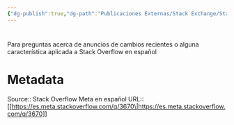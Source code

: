 ```yaml
---
{"dg-publish":true,"dg-path":"Publicaciones Externas/Stack Exchange/Stack Overflow en español/Stack Overflow en español Meta/es.meta.stackoverflow.com-3670.md","permalink":"/publicaciones-externas/stack-exchange/stack-overflow-en-espanol/stack-overflow-en-espanol-meta/es-meta-stackoverflow-com-3670/","hide":true,"noteIcon":"default","created":"2024-04-03T12:49:10.764-06:00","updated":"2024-04-05T16:44:03.748-06:00"}
---
```


# 

Para preguntas acerca de anuncios de cambios recientes o alguna característica aplicada a Stack Overflow en español

# Metadata
Source:: Stack Overflow Meta en español
URL:: [[https://es.meta.stackoverflow.com/q/3670\|https://es.meta.stackoverflow.com/q/3670]]

